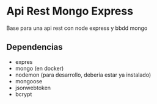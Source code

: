 # Api Rest Mongo Express

Base para una api rest con node express y bbdd mongo

## Dependencias

- expres
- mongo (en docker)
- nodemon (para desarrollo, debería estar ya instalado)
- mongoose
- jsonwebtoken
- bcrypt
